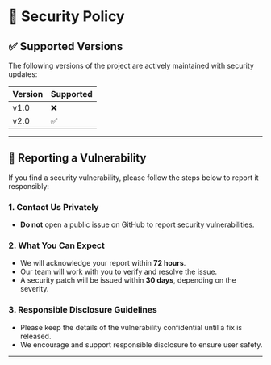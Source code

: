 # 🔐 Security Policy

## ✅ Supported Versions

The following versions of the project are actively maintained with security updates:

| Version | Supported |
| ------- | --------- |
| v1.0    | ❌         |
| v2.0    | ✅         |

---

## 📣 Reporting a Vulnerability

If you find a security vulnerability, please follow the steps below to report it responsibly:

### 1. Contact Us Privately

* **Do not** open a public issue on GitHub to report security vulnerabilities.

### 2. What You Can Expect

* We will acknowledge your report within **72 hours**.
* Our team will work with you to verify and resolve the issue.
* A security patch will be issued within **30 days**, depending on the severity.

### 3. Responsible Disclosure Guidelines

* Please keep the details of the vulnerability confidential until a fix is released.
* We encourage and support responsible disclosure to ensure user safety.

---